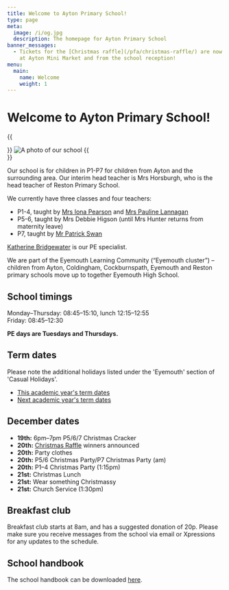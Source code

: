 ```yaml
---
title: Welcome to Ayton Primary School!
type: page
meta:
  image: /i/og.jpg
  description: The homepage for Ayton Primary School
banner_messages:
  - Tickets for the [Christmas raffle](/pfa/christmas-raffle/) are now on sale
    at Ayton Mini Market and from the school reception!
menu:
  main:
    name: Welcome
    weight: 1
---
```


# Welcome to Ayton Primary School!

{{<aside side="center">}}
![A photo of our school](/i/school.jpg)
{{</aside>}}

Our school is for children in P1-P7 for children from Ayton and the surrounding area. Our interim head teacher is Mrs Horsburgh, who is the head teacher of Reston Primary School.

We currently have three classes and four teachers:

* P1-4, taught by [Mrs Iona Pearson](mailto:gw22pearsoniona@glow.sch.uk) and [Mrs Pauline Lannagan](mailto:gw17lannaganpauline@glow.sch.uk)
* P5-6, taught by Mrs Debbie Higson (until Mrs Hunter returns from maternity leave)
* P7, taught by [Mr Patrick Swan](mailto:gw19swanpatrick@glow.sch.uk)

[Katherine Bridgewater](mailto:gw09bridgewaterkathe@glow.sch.uk) is our PE specialist.

We are part of the Eyemouth Learning Community (“Eyemouth cluster”) – children from Ayton, Coldingham, Cockburnspath, Eyemouth and Reston primary schools move up to together Eyemouth High School.


## School timings

Monday–Thursday: 08:45–15:10, lunch 12:15–12:55  
Friday: 08:45–12:30

**PE days are Tuesdays and Thursdays.**


## Term dates

Please note the additional holidays listed under the 'Eyemouth' section of 'Casual Holidays'.

* [This academic year's term dates](https://www.scotborders.gov.uk/info/20009/schools_and_learning/621/term_holiday_and_closure_dates/2)
* [Next academic year's term dates](https://www.scotborders.gov.uk/info/20009/schools_and_learning/621/term_holiday_and_closure_dates/3)


## December dates

* **19th:** 6pm–7pm P5/6/7 Christmas Cracker
* **20th:** [Christmas Raffle](/pfa/christmas-raffle/) winners announced
* **20th:** Party clothes
* **20th:** P5/6 Christmas Party/P7 Christmas Party (am)
* **20th:** P1–4 Christmas Party (1:15pm)
* **21st:** Christmas Lunch
* **21st:** Wear something Christmassy
* **21st:** Church Service (1:30pm)


## Breakfast club

Breakfast club starts at 8am, and has a suggested donation of 20p. Please make sure you receive messages from the school via email or Xpressions for any updates to the schedule.

## School handbook

The school handbook can be downloaded [here](/handbook-22-proof2.pdf).
